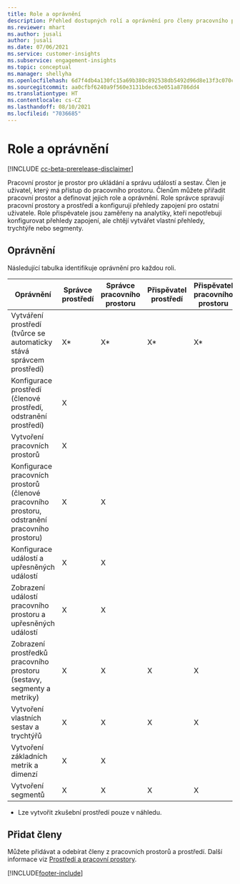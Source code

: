 ```yaml
---
title: Role a oprávnění
description: Přehled dostupných rolí a oprávnění pro členy pracovního prostoru.
ms.reviewer: mhart
ms.author: jusali
author: jusali
ms.date: 07/06/2021
ms.service: customer-insights
ms.subservice: engagement-insights
ms.topic: conceptual
ms.manager: shellyha
ms.openlocfilehash: 6d7f4db4a130fc15a69b380c892538db5492d96d8e13f3c070c6a6b9bd098371
ms.sourcegitcommit: aa0cfbf6240a9f560e3131bdec63e051a8786dd4
ms.translationtype: HT
ms.contentlocale: cs-CZ
ms.lasthandoff: 08/10/2021
ms.locfileid: "7036685"
---
```

# <a name="roles-and-permissions"></a>Role a oprávnění

[!INCLUDE [cc-beta-prerelease-disclaimer](includes/cc-beta-prerelease-disclaimer.md)]

Pracovní prostor je prostor pro ukládání a správu událostí a sestav. Člen je uživatel, který má přístup do pracovního prostoru. Členům můžete přiřadit pracovní prostor a definovat jejich role a oprávnění. Role správce spravují pracovní prostory a prostředí a konfigurují přehledy zapojení pro ostatní uživatele. Role přispěvatele jsou zaměřeny na analytiky, kteří nepotřebují konfigurovat přehledy zapojení, ale chtějí vytvářet vlastní přehledy, trychtýře nebo segmenty.

## <a name="permissions"></a>Oprávnění
  
Následující tabulka identifikuje oprávnění pro každou roli. 

| Oprávnění | Správce prostředí | Správce pracovního prostoru | Přispěvatel prostředí | Přispěvatel pracovního prostoru | 
|--|--|--|--|--|
| Vytváření prostředí (tvůrce se automaticky stává správcem prostředí) | X* | X* | X* | X* |  
| Konfigurace prostředí (členové prostředí, odstranění prostředí) | X |  |  |  |  
| Vytvoření pracovních prostorů | X |  |  |  |  
| Konfigurace pracovních prostorů (členové pracovního prostoru, odstranění pracovního prostoru) | X | X |  |  |  
| Konfigurace událostí a upřesněných událostí | X | X | |  |  
| Zobrazení událostí pracovního prostoru a upřesněných událostí | X | X | |  |  
| Zobrazení prostředků pracovního prostoru (sestavy, segmenty a metriky)| X | X | X | X |  
| Vytvoření vlastních sestav a trychtýřů | X | X | X | X |  
| Vytvoření základních metrik a dimenzí| X | X |  |  |  
| Vytvoření segmentů| X | X | X | X |  

* Lze vytvořit zkušební prostředí pouze v náhledu. 

## <a name="add-members"></a>Přidat členy

Můžete přidávat a odebírat členy z pracovních prostorů a prostředí. Další informace viz [Prostředí a pracovní prostory](manage-environments-workspaces.md).


[!INCLUDE[footer-include](../includes/footer-banner.md)]
